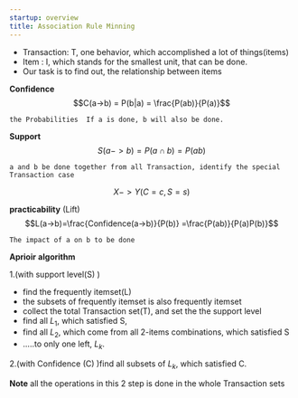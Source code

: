 ```yaml
---
startup: overview
title: Association Rule Minning
---
```


-   Transaction: T, one behavior, which accomplished a lot of
    things(items)
-   Item : I, which stands for the smallest unit, that can be done.
-   Our task is to find out, the relationship between items

**Confidence** $$C(a->b) = P(b|a) = \frac{P(ab)}{P(a)}$$

    the Probabilities  If a is done, b will also be done.

**Support** $$S(a->b)=P(a\cap b) = P(ab)$$

    a and b be done together from all Transaction, identify the special Transaction case

$$X -> Y(C=c, S=s)$$

**practicability** (Lift)
$$L(a->b)=\frac{Confidence(a->b)}{P(b)} =\frac{P(ab)}{P(a)P(b)}$$

    The impact of a on b to be done

**Aprioir** **algorithm**

1.(with support level(S) )

-   find the frequently itemset(L)
-   the subsets of frequently itemset is also frequently itemset
-   collect the total Transaction set(T), and set the the support level
-   find all $L_{1}$, which satisfied S,
-   find all $L_{2}$, which come from all 2-items combinations, which
    satisfied S
-   .....to only one left, $L_{k}$.

2.(with Confidence (C) )find all subsets of $L_{k}$, which satisfied C.

**Note** all the operations in this 2 step is done in the whole
Transaction sets
